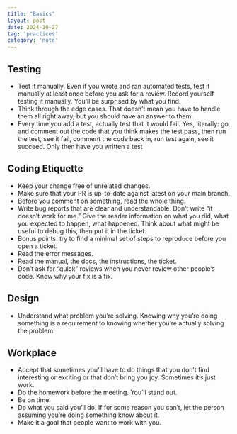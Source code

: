 ```yaml
---
title: "Basics"
layout: post
date: 2024-10-27
tag: 'practices'
category: 'note'
---
```



## Testing
- Test it manually. Even if you wrote and ran automated tests, test it manually at least once before you ask for a review. Record yourself testing it manually. You’ll be surprised by what you find.
- Think through the edge cases. That doesn’t mean you have to handle them all right away, but you should have an answer to them.
- Every time you add a test, actually test that it would fail. Yes, literally: go and comment out the code that you think makes the test pass, then run the test, see it fail, comment the code back in, run test again, see it succeed. Only then have you written a test

## Coding Etiquette
- Keep your change free of unrelated changes.
- Make sure that your PR is up-to-date against latest on your main branch.
- Before you comment on something, read the whole thing.
- Write bug reports that are clear and understandable. Don’t write “it doesn’t work for me.” Give the reader information on what you did, what you expected to happen, what happened. Think about what might be useful to debug this, then put it in the ticket.
- Bonus points: try to find a minimal set of steps to reproduce before you open a ticket.
- Read the error messages.
- Read the manual, the docs, the instructions, the ticket.
- Don’t ask for “quick” reviews when you never review other people’s code.
Know why your fix is a fix.

## Design
- Understand what problem you’re solving. Knowing why you’re doing something is a requirement to knowing whether you’re actually solving the problem.

## Workplace
- Accept that sometimes you’ll have to do things that you don’t find interesting or exciting or that don’t bring you joy. Sometimes it’s just work.
- Do the homework before the meeting. You’ll stand out.
- Be on time.
- Do what you said you’ll do. If for some reason you can’t, let the person assuming you’re doing something know about it.
- Make it a goal that people want to work with you.






